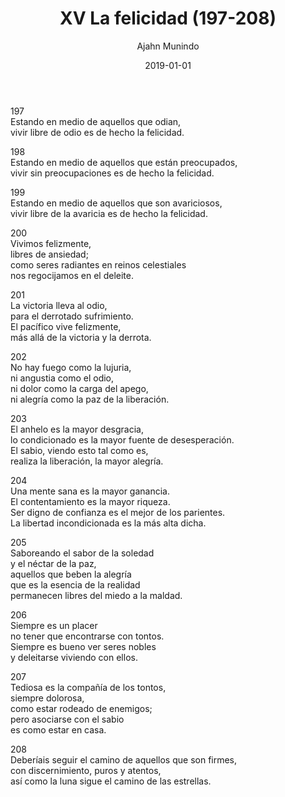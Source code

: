 ﻿---
author: "Ajahn Munindo"
title: "XV La felicidad (197-208)"
booktitle: "Un Dhammapada para la Contemplación"
source: "https://forestsangha.org/teachings/books/un-dhammapada-para-la-contemplacion?language=Espa%C3%B1ol"
license: "BY-NC-ND"
publisher: "dhammamagga"
date: 2019-01-01
pubyear: 2010-2019 
weight: 15
draft: false
---  

197  
Estando en medio de aquellos que odian,  
vivir libre de odio es de hecho la felicidad.   

198  
Estando en medio de aquellos que están preocupados,  
vivir sin preocupaciones es de hecho la felicidad.  

199  
Estando en medio de aquellos que son avariciosos,  
vivir libre de la avaricia es de hecho la felicidad.  

200  
Vivimos felizmente,  
libres de ansiedad;  
como seres radiantes en reinos celestiales  
nos regocijamos en el deleite.  

201  
La victoria lleva al odio,  
para el derrotado sufrimiento.  
El pacífico vive felizmente,  
más allá de la victoria y la derrota.  

202  
No hay fuego como la lujuria,  
ni angustia como el odio,  
ni dolor como la carga del apego,  
ni alegría como la paz de la liberación.  

203  
El anhelo es la mayor desgracia,  
lo condicionado es la mayor fuente de desesperación.  
El sabio, viendo esto tal como es,  
realiza la liberación, la mayor alegría.  

204  
Una mente sana es la mayor ganancia.  
El contentamiento es la mayor riqueza.  
Ser digno de confianza es el mejor de los parientes.  
La libertad incondicionada es la más alta dicha.  

205  
Saboreando el sabor de la soledad  
y el néctar de la paz,  
aquellos que beben la alegría  
que es la esencia de la realidad  
permanecen libres del miedo a la maldad.  

206  
Siempre es un placer  
no tener que encontrarse con tontos.  
Siempre es bueno ver seres nobles  
y deleitarse viviendo con ellos.  

207  
Tediosa es la compañía de los tontos,  
siempre dolorosa,  
como estar rodeado de enemigos;  
pero asociarse con el sabio  
es como estar en casa.  

208  
Deberíais seguir el camino de aquellos que son firmes,  
con discernimiento, puros y atentos,  
así como la luna sigue el camino de las estrellas.  
